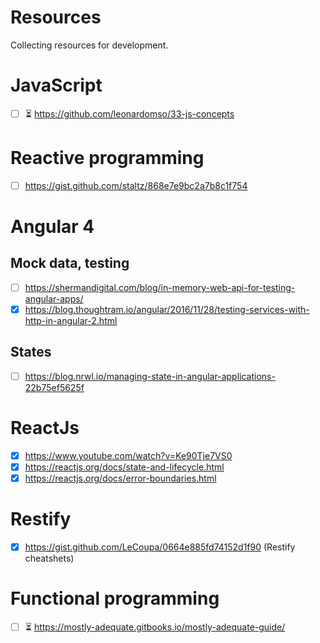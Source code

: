 # Resources
Collecting resources for development.

# JavaScript
- [ ] :hourglass_flowing_sand: https://github.com/leonardomso/33-js-concepts

# Reactive programming
- [ ] https://gist.github.com/staltz/868e7e9bc2a7b8c1f754

# Angular 4
## Mock data, testing
- [ ] https://shermandigital.com/blog/in-memory-web-api-for-testing-angular-apps/
- [x] https://blog.thoughtram.io/angular/2016/11/28/testing-services-with-http-in-angular-2.html
## States
- [ ] https://blog.nrwl.io/managing-state-in-angular-applications-22b75ef5625f

# ReactJs
- [x] https://www.youtube.com/watch?v=Ke90Tje7VS0
- [x] https://reactjs.org/docs/state-and-lifecycle.html
- [x] https://reactjs.org/docs/error-boundaries.html

# Restify
- [x] https://gist.github.com/LeCoupa/0664e885fd74152d1f90 (Restify cheatshets)

# Functional programming
- [ ] :hourglass_flowing_sand: https://mostly-adequate.gitbooks.io/mostly-adequate-guide/
